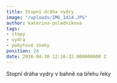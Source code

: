 ```yaml
---
title: Stopní dráha vydry
image: "/uploads/IMG_1414.JPG"
author: katerina-polednikova
tags:
- stopy
- vydra
- pobytové znaky
position: 24
date: 2016-04-30 12:16:32.000000000 Z
---
```

Stopní dráha vydry v bahně na břehu řeky

